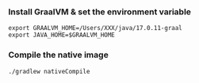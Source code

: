 
### Install GraalVM & set the environment variable

```
export GRAALVM_HOME=/Users/XXX/java/17.0.11-graal
export JAVA_HOME=$GRAALVM_HOME
```

### Compile the native image

```
./gradlew nativeCompile
```
